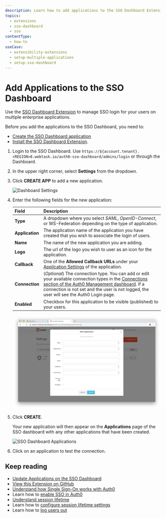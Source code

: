 ```yaml
---
description: Learn how to add applications to the SSO Dashboard Extension to enable SSO login for your applications. 
topics:
  - extensions
  - sso-dashboard
  - sso
contentType:
  - how-to
useCase: 
  - extensibility-extensions
  - setup-multiple-applications
  - setup-sso-dashboard
---
```


# Add Applications to the SSO Dashboard

Use the [SSO Dashboard Extension](/extensions/sso-dashboard) to manage SSO login for your users on multiple enterprise applications. 

Before you add the applications to the SSO Dashboard, you need to:

* [Create the SSO Dashboard application](/extensions/sso-dashboard-create-app)
* [Install the SSO Dashboard Extension](/extensions/sso-dashboard-install-extension). 

1. Login to the SSO Dashboard. Use `https://${account.tenant}.<REGION>8.webtask.io/auth0-sso-dashboard/admins/login` or through the Dashboard.

2. In the upper right corner, select **Settings** from the dropdown.

3. Click **CREATE APP** to add a new application.

    ![Dashboard Settings](/media/articles/extensions/sso-dashboard/settings.png)

4. Enter the following fields for the new application:

    | Field | Description |
    | --- | --- |
    | **Type** | A dropdown where you select <dfn data-key="security-assertion-markup-language">SAML</dfn>, <dfn data-key="openid">OpenID-Connect</dfn>, or WS-Federation depending on the type of application. |
    | **Application** | The application name of the application you have created that you wish to associate the login of users. |
    | **Name** | The name of the new application you are adding. |
    | **Logo** | The url of the logo you wish to user as an icon for the application. |
    | **Callback** | One of the **Allowed Callback URLs** under your [Application Settings](${manage_url}/#/applications) of the application. |
    | **Connection** | (*Optional*) The connection type. You can add or edit your available connection types in the [Connections section of the Auth0 Management dashboard](${manage_url}/#/connections/database).  If a connection is not set and the user is not logged, the user will see the Auth0 Login page. |
    | **Enabled** | Checkbox for this application to be visible (published) to your users. |

    ![Create a new application](/media/articles/extensions/sso-dashboard/new-app.png)

5. Click **CREATE**.

    Your new application will then appear on the **Applications** page of the SSO dashboard with any other applications that have been created.

    ![SSO Dashboard Applications](/media/articles/extensions/sso-dashboard/dashboard-apps.png)

6. Click on an application to test the connection.

## Keep reading

- [Update Applications on the SSO Dashboard](/extensions/sso-dashboard-update-apps)
- [View this Extension on GitHub](https://github.com/auth0-extensions/auth0-sso-dashboard-extension)
- [Understand how Single Sign-On works with Auth0](/sso/current/sso-auth0)
- Learn how to [enable SSO in Auth0](/dashboard/guides/tenants/enable-sso-tenant)
- [Understand session lifetime](/sessions/concepts/session-lifetime)
- Learn how to [configure session lifetime settings](/dashboard/guides/tenants/configure-session-lifetime-settings)
- Learn how to [log users out](/logout)
